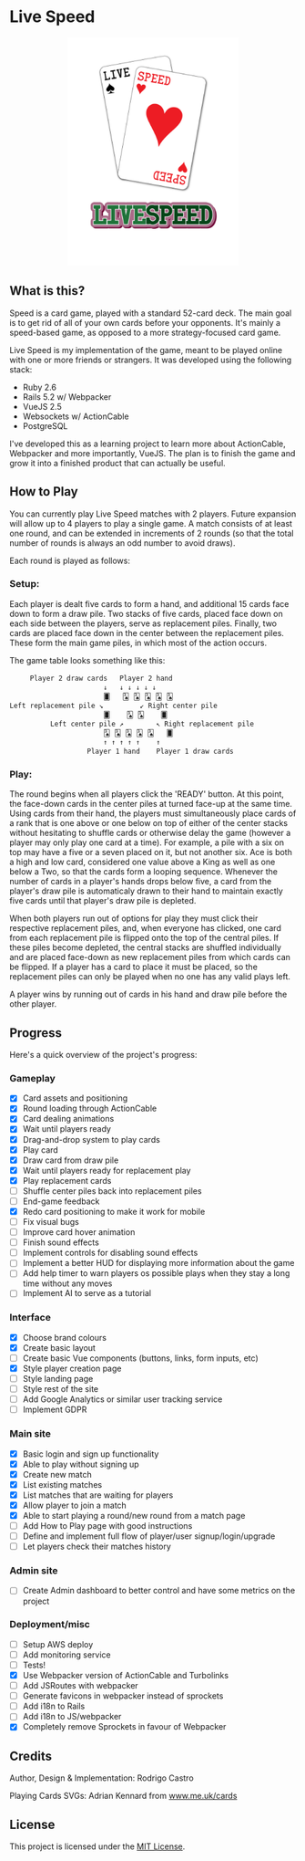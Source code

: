 # Live Speed

<div align="center">
    <img alt="Live Speed Logo" src="https://github.com/roooodcastro/live_speed/raw/master/app/javascript/images/logo.png" height="400px">
</div>

## What is this?

Speed is a card game, played with a standard 52-card deck. The main goal is to
get rid of all of your own cards before your opponents. It's mainly a
speed-based game, as opposed to a more strategy-focused card game.

Live Speed is my implementation of the game, meant to be played online with
one or more friends or strangers. It was developed using the following stack:

* Ruby 2.6
* Rails 5.2 w/ Webpacker
* VueJS 2.5
* Websockets w/ ActionCable
* PostgreSQL

I've developed this as a learning project to learn more about ActionCable,
Webpacker and more importantly, VueJS. The plan is to finish the game and grow
it into a finished product that can actually be useful.

## How to Play

You can currently play Live Speed matches with 2 players. Future expansion
will allow up to 4 players to play a single game. A match consists of at least
one round, and can be extended in increments of 2 rounds (so that the total
number of rounds is always an odd number to avoid draws).

Each round is played as follows:

### Setup:

Each player is dealt five cards to form a hand, and additional 15 cards face
down to form a draw pile. Two stacks of five cards, placed face down on each
side between the players, serve as replacement piles. Finally, two cards are
placed face down in the center between the replacement piles. These form the
main game piles, in which most of the action occurs.

The game table looks something like this:

```
     Player 2 draw cards   Player 2 hand
                       ↓   ↓ ↓ ↓ ↓ ↓
                       🂠   🂣 🂣 🂣 🂣 🂣
Left replacement pile ↘         ↙ Right center pile
                       🂠    🂣 🂣    🂠
          Left center pile ↗        ↖ Right replacement pile
                       🂣 🂣 🂣 🂣 🂣   🂠
                       ↑ ↑ ↑ ↑ ↑    ↑
                   Player 1 hand    Player 1 draw cards
```


### Play:

The round begins when all players click the 'READY' button. At this point, the
face-down cards in the center piles at turned face-up at the same time. Using
cards from their hand, the players must simultaneously place cards of a rank
that is one above or one below on top of either of the center stacks without
hesitating to shuffle cards or otherwise delay the game (however a player may
only play one card at a time). For example, a pile with a six on top may have
a five or a seven placed on it, but not another six. Ace is both a high and
low card, considered one value above a King as well as one below a Two, so
that the cards form a looping sequence. Whenever the number of cards in a
player's hands drops below five, a card from the player's draw pile is
automaticaly drawn to their hand to maintain exactly five cards until that
player's draw pile is depleted.

When both players run out of options for play they must click their respective
replacement piles, and, when everyone has clicked, one card from each
replacement pile is flipped onto the top of the central piles. If these piles
become depleted, the central stacks are shuffled individually and are placed
face-down as new replacement piles from which cards can be flipped. If a
player has a card to place it must be placed, so the replacement piles can
only be played when no one has any valid plays left.

A player wins by running out of cards in his hand and draw pile before the
other player.

## Progress

Here's a quick overview of the project's progress:

### Gameplay

- [x] Card assets and positioning
- [x] Round loading through ActionCable
- [x] Card dealing animations
- [x] Wait until players ready
- [x] Drag-and-drop system to play cards
- [x] Play card
- [x] Draw card from draw pile
- [x] Wait until players ready for replacement play
- [x] Play replacement cards
- [ ] Shuffle center piles back into replacement piles
- [ ] End-game feedback
- [x] Redo card positioning to make it work for mobile
- [ ] Fix visual bugs
- [ ] Improve card hover animation
- [ ] Finish sound effects
- [ ] Implement controls for disabling sound effects
- [ ] Implement a better HUD for displaying more information about the game
- [ ] Add help timer to warn players os possible plays when they stay a long time without any moves
- [ ] Implement AI to serve as a tutorial

### Interface

- [x] Choose brand colours
- [x] Create basic layout
- [ ] Create basic Vue components (buttons, links, form inputs, etc)
- [x] Style player creation page
- [ ] Style landing page
- [ ] Style rest of the site
- [ ] Add Google Analytics or similar user tracking service
- [ ] Implement GDPR

### Main site

- [x] Basic login and sign up functionality
- [x] Able to play without signing up
- [x] Create new match
- [x] List existing matches
- [x] List matches that are waiting for players
- [x] Allow player to join a match
- [x] Able to start playing a round/new round from a match page
- [ ] Add How to Play page with good instructions
- [ ] Define and implement full flow of player/user signup/login/upgrade
- [ ] Let players check their matches history

### Admin site

- [ ] Create Admin dashboard to better control and have some metrics on the project

### Deployment/misc

- [ ] Setup AWS deploy
- [ ] Add monitoring service
- [ ] Tests!
- [x] Use Webpacker version of ActionCable and Turbolinks
- [ ] Add JSRoutes with webpacker
- [ ] Generate favicons in webpacker instead of sprockets
- [ ] Add i18n to Rails
- [ ] Add i18n to JS/webpacker
- [x] Completely remove Sprockets in favour of Webpacker

## Credits

Author, Design & Implementation: Rodrigo Castro

Playing Cards SVGs: Adrian Kennard from www.me.uk/cards

## License

This project is licensed under the [MIT License](LICENSE.md).